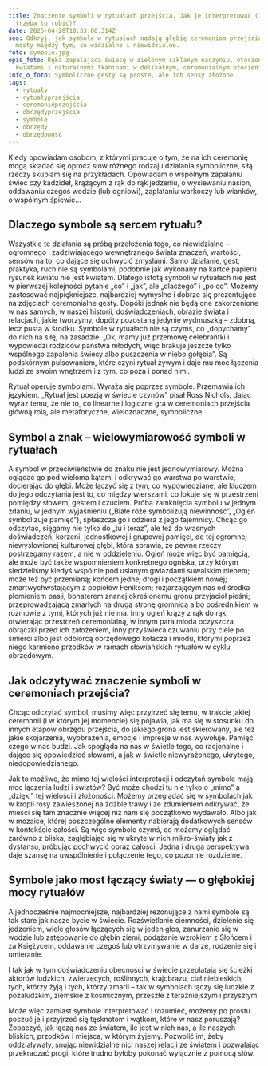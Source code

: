 ```yaml
---
title: Znaczenie symboli w rytuałach przejścia. Jak je interpretować (i czy
  trzeba to robić)?
date: 2025-04-28T10:33:00.314Z
seo: Odkryj, jak symbole w rytuałach nadają głębię ceremoniom przejścia i budują
  mosty między tym, co widzialne i niewidzialne.
foto: symbole.jpg
opis_foto: Ręka zapalająca świecę w zielonym szklanym naczyniu, otoczona białymi
  kwiatami i naturalnymi tkaninami w delikatnym, ceremonialnym otoczeniu.
info_o_foto: Symboliczne gesty są proste, ale ich sensy złożone
tags:
  - rytuały
  - rytuałyprzejścia
  - ceremonieprzejścia
  - obrzędyprzejścia
  - symbole
  - obrzędy
  - obrzędowość
---
```

Kiedy opowiadam osobom, z którymi pracuję o tym, że na ich ceremonię mogą składać się oprócz słów różnego rodzaju działania symboliczne, siłą rzeczy skupiam się na przykładach. Opowiadam o wspólnym zapalaniu świec czy kadzideł, krążącym z rąk do rąk jedzeniu, o wysiewaniu nasion, oddawaniu czegoś wodzie (lub ogniowi), zaplataniu warkoczy lub wianków, o wspólnym śpiewie… 

## Dlaczego symbole są sercem rytuału?

Wszystkie te działania są próbą przełożenia tego, co niewidzialne – ogromnego i zadziwiającego wewnętrznego świata znaczeń, wartości, sensów na to, co dające się uchwycić zmysłami. Samo działanie, gest, praktyka, ruch nie są symbolami, podobnie jak wykonany na kartce papieru rysunek kwiatu nie jest kwiatem.
Dlatego istotą symboli w rytuałach nie jest w pierwszej kolejności pytanie „co” i „jak”, ale „dlaczego” i „po co”. Możemy zastosować najpiękniejsze, najbardziej wymyślne i dobrze się prezentujące na zdjęciach ceremonialne gesty. Dopóki jednak nie będą one zakorzenione w nas samych, w naszej historii, doświadczeniach, obrazie świata i relacjach, jakie tworzymy, dopóty pozostaną jedynie wydmuszką – zdobną, lecz pustą w środku. Symbole w rytuałach nie są czymś, co „dopychamy” do nich na siłę, na zasadzie: „Ok, mamy już przemowę celebrantki i wypowiedzi rodziców państwa młodych, więc brakuje jeszcze tylko wspólnego zapalenia świecy albo puszczenia w niebo gołębia”. Są podskórnym pulsowaniem, które czyni rytuał żywym i daje mu moc łączenia ludzi ze swoim wnętrzem i z tym, co poza i ponad nimi.

Rytuał operuje symbolami. Wyraża się poprzez symbole. Przemawia ich językiem. „Rytuał jest poezją w świecie czynów” pisał Ross Nichols, dając wyraz temu, że nie to, co linearne i logiczne gra w ceremoniach przejścia główną rolą, ale metaforyczne, wieloznaczne, symboliczne.

## Symbol a znak – wielowymiarowość symboli w rytuałach

A symbol w przeciwieństwie do znaku nie jest jednowymiarowy. Można oglądać go pod wieloma kątami i odkrywać go warstwa po warstwie, docierając do głębi. Może łączyć się z tym, co wypowiedziane, ale kluczem do jego odczytania jest to, co między wierszami, co lokuje się w przestrzeni pomiędzy słowem, gestem i czuciem. Próba zamknięcia symbolu w jednym zdaniu, w jednym wyjaśnieniu („Białe róże symbolizują niewinność”, „Ogień symbolizuje pamięć”), spłaszcza go i odziera z jego tajemnicy. Chcąc go odczytać, sięgamy nie tylko do „tu i teraz”, ale też do własnych doświadczeń, korzeni, jednostkowej i grupowej pamięci, do tej ogromnej niewysłowionej kulturowej głębi, która sprawia, że pewne rzeczy postrzegamy razem, a nie w oddzieleniu. Ogień może więc być pamięcią, ale może być także wspomnieniem konkretnego ogniska, przy którym siedzieliśmy kiedyś wspólnie pod usianym gwiazdami suwalskim niebem; może też być przemianą; końcem jednej drogi i początkiem nowej; zmartwychwstającym z popiołów Feniksem; rozjarzającym nas od środka płomieniem pasji; bohaterem znanej określonemu gronu przyjaciół pieśni; przeprowadzającą zmarłych na drugą stronę gromnicą albo pośrednikiem w rozmowie z tymi, których już nie ma. Inny ogień krąży z rąk do rąk, otwierając przestrzeń ceremonialną, w innym para młoda oczyszcza obrączki przed ich założeniem, inny przyświeca czuwaniu przy ciele po śmierci albo jest odbiorcą obrzędowego kołacza i miodu, którymi poprzez niego karmiono przodków w ramach słowiańskich rytuałów w cyklu obrzędowym.

## Jak odczytywać znaczenie symboli w ceremoniach przejścia?

Chcąc odczytać symbol, musimy więc przyjrzeć się temu, w trakcie jakiej ceremonii (i w którym jej momencie) się pojawia, jak ma się w stosunku do innych etapów obrzędu przejścia, do jakiego grona jest skierowany, ale też jakie skojarzenia, wyobrażenia, emocje i impresje w nas wywołuje. Pamięć czego w nas budzi. Jak spogląda na nas w świetle tego, co racjonalne i dające się opowiedzieć słowami, a jak w świetle niewyrażonego, ukrytego, niedopowiedzianego.

Jak to możliwe, że mimo tej wielości interpretacji i odczytań symbole mają moc łączenia ludzi i światów? Być może chodzi tu nie tylko o „mimo” a „dzięki” tej wielości i złożoności. Możemy przeglądać się w symbolach jak w kropli rosy zawieszonej na źdźble trawy i ze zdumieniem odkrywać, że mieści się tam znacznie więcej niż nam się początkowo wydawało. Albo jak w mozaice, której poszczególne elementy nabierają dodatkowych sensów w kontekście całości. Są więc symbole czymś, co możemy oglądać zarówno z bliska, zagłębiając się w ukryte w nich mikro-światy jak z dystansu, próbując pochwycić obraz całości. Jedna i druga perspektywa daje szansę na uwspólnienie i połączenie tego, co pozornie rozdzielne.

## Symbole jako most łączący światy — o głębokiej mocy rytuałów

A jednocześnie najmocniejsze, najbardziej rezonujące z nami symbole są tak stare jak nasze bycie w świecie. Rozświetlanie ciemności, dzielenie się jedzeniem, wiele głosów łączących się w jeden głos, zanurzanie się w wodzie lub zstępowanie do głębin ziemi, podążanie wzrokiem z Słońcem i za Księżycem, oddawanie czegoś lub otrzymywanie w darze, rodzenie się i umieranie.

I tak jak w tym doświadczeniu obecności w świecie przeplatają się ścieżki aktorów ludzkich, zwierzęcych, roślinnych, krajobrazu, ciał niebieskich, tych, którzy żyją i tych, którzy zmarli – tak w symbolach łączy się ludzkie z pozaludzkim, ziemskie z kosmicznym, przeszłe z teraźniejszym i przyszłym.

Może więc zamiast symbole interpretować i rozumieć, możemy po prostu poczuć je i przyjrzeć się tęsknotom i wątkom, które w nasz poruszają? Zobaczyć, jak łączą nas ze światem, ile jest w nich nas, a ile naszych bliskich, przodków i miejsca, w którym żyjemy. Pozwolić im, żeby oddziaływały, snując niewidzialne nici naszej relacji ze światem i pozwalając przekraczać progi, które trudno byłoby pokonać wyłącznie z pomocą słów.